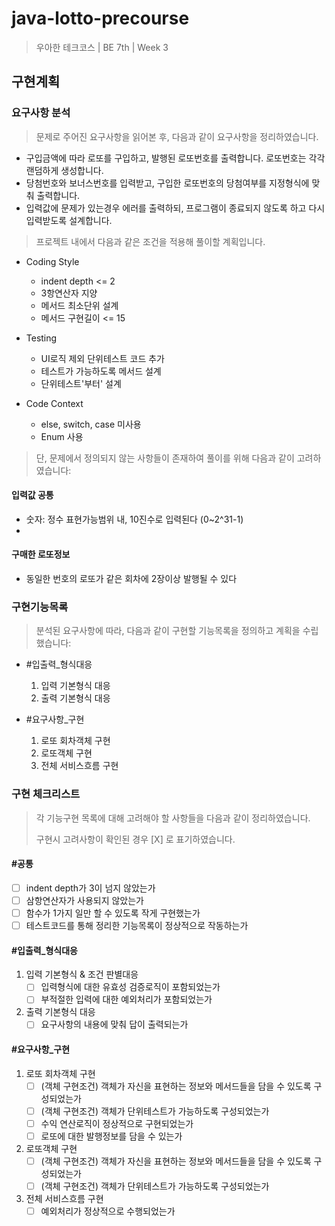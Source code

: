 # java-lotto-precourse
> 우아한 테크코스 | BE 7th | Week 3

## 구현계획

### 요구사항 분석
> 문제로 주어진 요구사항을 읽어본 후, 다음과 같이 요구사항을 정리하였습니다.

- 구입금액에 따라 로또를 구입하고, 발행된 로또번호를 출력합니다. 로또번호는 각각 랜덤하게 생성합니다.
- 당첨번호와 보너스번호를 입력받고, 구입한 로또번호의 당첨여부를 지정형식에 맞춰 출력합니다.
- 입력값에 문제가 있는경우 에러를 출력하되, 프로그램이 종료되지 않도록 하고 다시 입력받도록 설계합니다.

> 프로젝트 내에서 다음과 같은 조건을 적용해 풀이할 계획입니다.

- Coding Style
  - indent depth <= 2
  - 3항연산자 지양
  - 메서드 최소단위 설계
  - 메서드 구현길이 <= 15

- Testing
  - UI로직 제외 단위테스트 코드 추가
  - 테스트가 가능하도록 메서드 설계
  - 단위테스트'부터' 설계

- Code Context
  - else, switch, case 미사용
  - Enum 사용


> 단, 문제에서 정의되지 않는 사항들이 존재하여 풀이를 위해 다음과 같이 고려하였습니다:

#### 입력값 공통
- 숫자: 정수 표현가능범위 내, 10진수로 입력된다 (0~2^31-1)
- 
#### 구매한 로또정보
- 동일한 번호의 로또가 같은 회차에 2장이상 발행될 수 있다

### 구현기능목록
> 분석된 요구사항에 따라, 다음과 같이 구현할 기능목록을 정의하고 계획을 수립했습니다:

- #입출력_형식대응
    1. 입력 기본형식 대응
    2. 출력 기본형식 대응

- #요구사항_구현
  1. 로또 회차객체 구현
  2. 로또객체 구현
  3. 전체 서비스흐름 구현

### 구현 체크리스트
> 각 기능구현 목록에 대해 고려해야 할 사항들을 다음과 같이 정리하였습니다.
>
> 구현시 고려사항이 확인된 경우 [X] 로 표기하였습니다.

#### #공통
- [ ] indent depth가 3이 넘지 않았는가
- [ ] 삼항연산자가 사용되지 않았는가
- [ ] 함수가 1가지 일만 할 수 있도록 작게 구현했는가
- [ ] 테스트코드를 통해 정리한 기능목록이 정상적으로 작동하는가

#### #입출력_형식대응

1. 입력 기본형식 & 조건 판별대응
    - [ ] 입력형식에 대한 유효성 검증로직이 포함되었는가
    - [ ] 부적절한 입력에 대한 예외처리가 포함되었는가
2. 출력 기본형식 대응
    - [ ] 요구사항의 내용에 맞춰 답이 출력되는가

#### #요구사항_구현

1. 로또 회차객체 구현
    - [ ] (객체 구현조건) 객체가 자신을 표현하는 정보와 메서드들을 담을 수 있도록 구성되었는가
    - [ ] (객체 구현조건) 객체가 단위테스트가 가능하도록 구성되었는가
    - [ ] 수익 연산로직이 정상적으로 구현되었는가
    - [ ] 로또에 대한 발행정보를 담을 수 있는가
2. 로또객체 구현
    - [ ] (객체 구현조건) 객체가 자신을 표현하는 정보와 메서드들을 담을 수 있도록 구성되었는가
    - [ ] (객체 구현조건) 객체가 단위테스트가 가능하도록 구성되었는가
3. 전체 서비스흐름 구현
    - [ ] 예외처리가 정상적으로 수행되었는가
